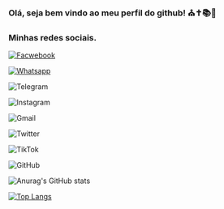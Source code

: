 ### Olá, seja bem vindo ao meu perfil do github! ⛪✝️📚📖

### Minhas redes sociais.

[![Facwebook](https://img.shields.io/badge/Facebook-1877F2?style=for-the-badge&logo=facebook&logoColor=white)](https://www.facebook.com/profile.php?id=100006433162741)

[![Whatsapp](https://img.shields.io/badge/WhatsApp-25D366?style=for-the-badge&logo=whatsapp&logoColor=white)](https://api.whatsapp.com/send?phone=SeuNúmero&text=SuaMensagem)

![Telegram](https://img.shields.io/badge/Telegram-2CA5E0?style=for-the-badge&logo=telegram&logoColor=white)

![Instagram](https://img.shields.io/badge/Instagram-E4405F?style=for-the-badge&logo=instagram&logoColor=white)

![Gmail](https://img.shields.io/badge/Gmail-D14836?style=for-the-badge&logo=gmail&logoColor=white)

![Twitter](https://img.shields.io/badge/Twitter-1DA1F2?style=for-the-badge&logo=twitter&logoColor=white)

![TikTok](https://img.shields.io/badge/TikTok-000000?style=for-the-badge&logo=tiktok&logoColor=white)

![GitHub](https://img.shields.io/badge/GitHub-100000?style=for-the-badge&logo=github&logoColor=white)

![Anurag's GitHub stats](https://github-readme-stats.vercel.app/api?username=JoaoVFerreiraEscola&show_icons=true&theme=radical)

[![Top Langs](https://github-readme-stats.vercel.app/api/top-langs/?username=JoaoVFerreiraEscola)](https://github.com/anuraghazra/github-readme-stats)
